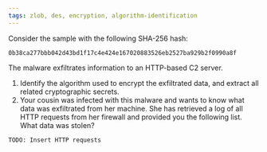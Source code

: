 ```yaml
---
tags: zlob, des, encryption, algorithm-identification
---
```

Consider the sample with the following SHA-256 hash:
```
0b38ca277bbb042d43bd1f17c4e424e167020883526eb2527ba929b2f0990a8f
```
The malware exfiltrates information to an HTTP-based C2 server.

1. Identify the algorithm used to encrypt the exfiltrated data, and extract
   all related cryptographic secrets.
2. Your cousin was infected with this malware and wants to know what data
   was exfiltrated from her machine. She has retrieved a log of all HTTP
   requests from her firewall and provided you the following list. What data
   was stolen?

```
TODO: Insert HTTP requests
```